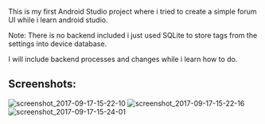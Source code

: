 This is my first Android Studio project where i tried to create a simple forum UI while i learn android studio.

Note: There is no backend included i just used SQLite to store tags from the settings into device database.

I will include backend processes and changes while i learn how to do.

## Screenshots:
![screenshot_2017-09-17-15-22-10](https://user-images.githubusercontent.com/24232286/30520775-4356af92-9bbd-11e7-9536-b905e9f7cd3f.jpg)
![screenshot_2017-09-17-15-22-16](https://user-images.githubusercontent.com/24232286/30520776-43571d9c-9bbd-11e7-96a7-c283fe85c373.jpg)
![screenshot_2017-09-17-15-24-01](https://user-images.githubusercontent.com/24232286/30520778-4358b0ee-9bbd-11e7-8b18-32c5fea8def5.jpg)
